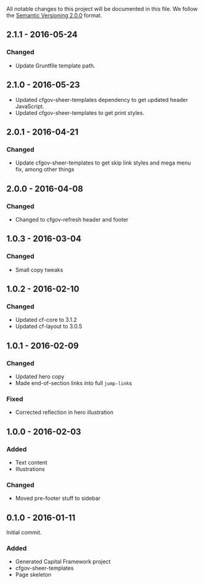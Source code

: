 All notable changes to this project will be documented in this file.
We follow the [Semantic Versioning 2.0.0](http://semver.org/) format.

## 2.1.1 - 2016-05-24
### Changed
- Update Gruntfile template path.


## 2.1.0 - 2016-05-23
- Updated cfgov-sheer-templates dependency to get updated header JavaScript.
- Updated cfgov-sheer-templates to get print styles.


## 2.0.1 - 2016-04-21

### Changed
- Update cfgov-sheer-templates to get skip link styles and mega menu fix,
  among other things


## 2.0.0 - 2016-04-08

### Changed
- Changed to cfgov-refresh header and footer


## 1.0.3 - 2016-03-04

### Changed
- Small copy tweaks


## 1.0.2 - 2016-02-10

### Changed
- Updated cf-core to 3.1.2
- Updated cf-layout to 3.0.5


## 1.0.1 - 2016-02-09

### Changed
- Updated hero copy
- Made end-of-section links into full `jump-link`s

### Fixed
- Corrected reflection in hero illustration


## 1.0.0 - 2016-02-03

### Added
- Text content
- Illustrations

### Changed
- Moved pre-footer stuff to sidebar


## 0.1.0 - 2016-01-11

Initial commit.

### Added
- Generated Capital Framework project
- cfgov-sheer-templates
- Page skeleton

